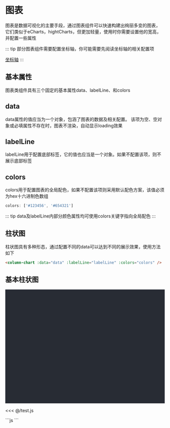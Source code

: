 # 图表

图表是数据可视化的主要手段，通过图表组件可以快速构建出绚丽多变的图表，
它们类似于eCharts，hightCharts，但更加轻量，使用时你需要设置他的宽高，并配置一些属性

::: tip
部分图表组件需要配置坐标轴，你可能需要先阅读坐标轴的相关配置项

[坐标轴](/axis/)
:::

## 基本属性
图表类组件具有三个固定的基本属性data、labelLine、和colors

## data
data属性的值应当为一个对象，包涵了图表的数据及相关配置。
该项为空、空对象或必填属性不存在时，图表不渲染，自动显示loading效果

## labelLine
labelLine用于配置底部标签，它的值也应当是一个对象。如果不配置该项，则不展示底部标签

## colors
colors用于配置图表的全局配色，如果不配置该项则采用默认配色方案，该值必须为hex十六进制色数组
```js
colors: ['#123456', '#654321']
```

::: tip
data及labelLine内部分颜色属性均可使用colors关键字指向全局配色
:::

## 柱状图
柱状图具有多种形态，通过配置不同的data可以达到不同的展示效果，使用方法如下

```html
<column-chart :data="data" :labelLine="labelLine" :colors="colors" />
```
<click-to-copy :info="columnChartTag" />

## 基本柱状图
<div class="chart-container">
  <column-chart :data="columnChartData1" :colors="colors" class="chart" />
</div>

<<< @/test.js

<fold-box>
```js
```
</fold-box>

<script>
import columnChartData from './chart/columnChartData.js'

export default {
  data () {
    return {
      ...columnChartData,
      colors: ''
    }
  }
}
</script>

<style lang="less">
.chart-container {
  position: relative;
  height: 300px;
  min-width: 400px;
  background-color: #282c34;
  padding: 30px;

  .chart {
    position: absolute;
    height: 300px;
    width: 400px;
    left: 50%;
    top: 50%;
    transform: translate(-50%, -50%);
  }
}
</style>